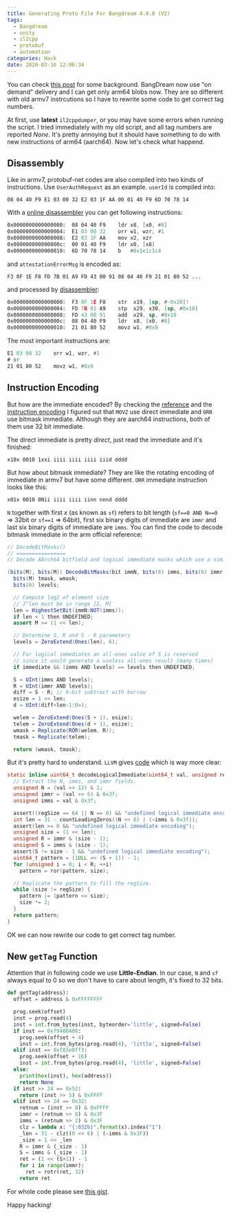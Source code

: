 ```yaml
---
title: Generating Proto File For Bangdream 4.0.0 (V2)
tags:
  - Bangdream
  - unity
  - il2cpp
  - protobuf
  - automation
categories: Hack
date: 2020-03-16 12:06:34
---
```



You can check [this post](/2018/09/15/auto-gen-bang-proto/) for some background. BangDream now use "on demand" delivery and I can get only arm64 blobs now. They are so different with old armv7 instrcutions so I have to rewrite some code to get correct tag numbers.

At first, use **latest** `il2cppdumper`, or you may have some errors when running the script. I tried immediately with my old script, and all tag numbers are reported *None*. It's pretty annoying but it should have something to do with new instructions of arm64 (aarch64). Now let's check what happend.

## Disassembly

Like in armv7, protobuf-net codes are also compiled into two kinds of instructions. Use `UserAuthRequest` as an example. `userId` is compiled into:

```
08 04 40 F9 E1 03 00 32 E2 03 1F AA 00 01 40 F9 6D 70 78 14
```

With a [online disassembler](http://shell-storm.org/online/Online-Assembler-and-Disassembler/?opcodes=08+04+40+F9+E1+03+00+32+E2+03+1F+AA+00+01+40+F9+6D+70+78+14&arch=arm64&endianness=little&dis_with_addr=True&dis_with_raw=True&dis_with_ins=True#disassembly) you can get following instructions:

```asm
0x0000000000000000:  08 04 40 F9    ldr x8, [x0, #8]
0x0000000000000004:  E1 03 00 32    orr w1, wzr, #1
0x0000000000000008:  E2 03 1F AA    mov x2, xzr
0x000000000000000c:  00 01 40 F9    ldr x0, [x8]
0x0000000000000010:  6D 70 78 14    b   #0x1e1c1c4
```

and `attestationErrorMsg` is encoded as:

```
F3 0F 1E F8 FD 7B 01 A9 FD 43 00 91 08 04 40 F9 21 01 80 52 ...
```

and processed by [disassembler](http://shell-storm.org/online/Online-Assembler-and-Disassembler/?opcodes=F3+0F+1E+F8+FD+7B+01+A9+FD+43+00+91+08+04+40+F9+21+01+80+52&arch=arm64&endianness=little&dis_with_addr=True&dis_with_raw=True&dis_with_ins=True#disassembly):

```asm
0x0000000000000000:  F3 0F 1E F8    str  x19, [sp, #-0x20]!
0x0000000000000004:  FD 7B 01 A9    stp  x29, x30, [sp, #0x10]
0x0000000000000008:  FD 43 00 91    add  x29, sp, #0x10
0x000000000000000c:  08 04 40 F9    ldr  x8, [x0, #8]
0x0000000000000010:  21 01 80 52    movz w1, #0x9
```

The most important instructions are:

```asm
E1 03 00 32    orr w1, wzr, #1
# or
21 01 80 52    movz w1, #0x9
```

## Instruction Encoding

But how are the immediate encoded? By checking the [reference](https://developer.arm.com/docs/ddi0487/latest/arm-architecture-reference-manual-armv8-for-armv8-a-architecture-profile) and the [instruction encoding](http://kitoslab-eng.blogspot.com/2012/10/armv8-aarch64-instruction-encoding.html) I figured out that `MOVZ` use direct immediate and `ORR` use bitmask immediate. Although they are aarch64 instructions, both of them use 32 bit immediate.

The direct immediate is pretty *direct*, just read the immediate and it's finished:

```
x10x 0010 1xxi iiii iiii iiii iiid dddd
```

But how about bitmask immediate? They are like the rotating encoding of immediate in armv7 but have some different. `ORR` immediate instruction looks like this:

```
x01x 0010 0Nii iiii iiii iinn nnnd dddd
```

`N` together with first *x* (as known as `sf`) refers to bit length (`sf==0 AND N==0` => 32bit or `sf==1` => 64bit), first six binary digits of immediate are `immr` and last six binary digits of immediate are `imms`. You can find the code to decode bitmask immediate in the arm official reference:

```java
// DecodeBitMasks()
// ================
// Decode AArch64 bitfield and logical immediate masks which use a similar encoding structure

(bits(M), bits(M)) DecodeBitMasks(bit immN, bits(6) imms, bits(6) immr, boolean immediate)
  bits(M) tmask, wmask;
  bits(6) levels;

  // Compute log2 of element size
  // 2^len must be in range [2, M]
  len = HighestSetBit(immN:NOT(imms));
  if len < 1 then UNDEFINED;
  assert M >= (1 << len);

  // Determine S, R and S - R parameters
  levels = ZeroExtend(Ones(len), 6);

  // For logical immediates an all-ones value of S is reserved
  // since it would generate a useless all-ones result (many times)
  if immediate && (imms AND levels) == levels then UNDEFINED;

  S = UInt(imms AND levels);
  R = UInt(immr AND levels);
  diff = S - R; // 6-bit subtract with borrow
  esize = 1 << len;
  d = UInt(diff<len-1:0>);

  welem = ZeroExtend(Ones(S + 1), esize);
  telem = ZeroExtend(Ones(d + 1), esize);
  wmask = Replicate(ROR(welem, R));
  tmask = Replicate(telem);

  return (wmask, tmask);
```

But it's pretty hard to understand. `LLVM` gives [code](https://github.com/llvm-mirror/llvm/blob/5c95b810cb3a7dee6d49c030363e5bf0bb41427e/lib/Target/AArch64/MCTargetDesc/AArch64AddressingModes.h#L292) which is way more clear:

```c
static inline uint64_t decodeLogicalImmediate(uint64_t val, unsigned regSize) {
  // Extract the N, imms, and immr fields.
  unsigned N = (val >> 12) & 1;
  unsigned immr = (val >> 6) & 0x3f;
  unsigned imms = val & 0x3f;

  assert((regSize == 64 || N == 0) && "undefined logical immediate encoding");
  int len = 31 - countLeadingZeros((N << 6) | (~imms & 0x3f));
  assert(len >= 0 && "undefined logical immediate encoding");
  unsigned size = (1 << len);
  unsigned R = immr & (size - 1);
  unsigned S = imms & (size - 1);
  assert(S != size - 1 && "undefined logical immediate encoding");
  uint64_t pattern = (1ULL << (S + 1)) - 1;
  for (unsigned i = 0; i < R; ++i)
    pattern = ror(pattern, size);

  // Replicate the pattern to fill the regSize.
  while (size != regSize) {
    pattern |= (pattern << size);
    size *= 2;
  }
  return pattern;
}
```

OK we can now rewrite our code to get correct tag number.

## New `getTag` Function

Attention that in following code we use **Little-Endian**. In our case, `N` and `sf` always equal to 0 so we don't have to care about length, it's fixed to 32 bits.

```python
def getTag(address):
  offset = address & 0xFFFFFFFF

  prog.seek(offset)
  inst = prog.read(4)
  inst = int.from_bytes(inst, byteorder='little', signed=False)
  if inst == 0xf9400408:
    prog.seek(offset + 4)
    inst = int.from_bytes(prog.read(4), 'little', signed=False)
  elif inst == 0xf81e0ff3:
    prog.seek(offset + 16)
    inst = int.from_bytes(prog.read(4), 'little', signed=False)
  else:
    print(hex(inst), hex(address))
    return None
  if inst >> 24 == 0x52:
    return (inst >> 5) & 0xFFFF
  elif inst >> 24 == 0x32:
    retnum = (inst >> 8) & 0xFFFF
    immr = (retnum >> 8) & 0x3F
    imms = (retnum >> 2) & 0x3F
    clz = lambda x: "{:032b}".format(x).index("1")
    _len = 31 - clz((0 << 6) | (~imms & 0x3F))
    _size = 1 << _len
    R = immr & (_size - 1)
    S = imms & (_size - 1)
    ret = (1 << (S+1)) - 1
    for i in range(immr):
      ret = rotr(ret, 32)
    return ret
```

For whole code please see [this gist](https://gist.github.com/dnaroma/1bfc901d95f777a340fcb615d6a96bd3#file-genproto_arm64-py).

Happy hacking!
